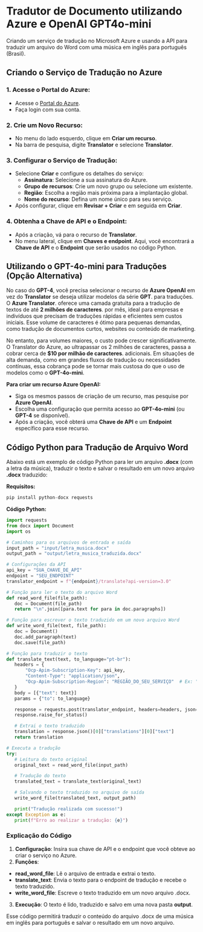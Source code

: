 # Tradutor de Documento utilizando Azure e OpenAI GPT4o-mini

Criando um serviço de tradução no Microsoft Azure e usando a API para traduzir um arquivo do Word com uma música em inglês para português (Brasil).

## Criando o Serviço de Tradução no Azure

### 1. Acesse o Portal do Azure:

- Acesse o [Portal do Azure](https://login.microsoftonline.com/organizations/oauth2/v2.0/authorize?redirect_uri=https%3A%2F%2Fportal.azure.com%2Fsignin%2Findex%2F&response_type=code%20id_token&scope=https%3A%2F%2Fmanagement.core.windows.net%2F%2Fuser_impersonation%20openid%20email%20profile&state=OpenIdConnect.AuthenticationProperties%3D_ZvB7Dex0LoCtOMBba3b5EF55VoYbA__Jg14bZc9FWRyn-cGqCP22hTKOhDR37rVgBz9ZJpV1P3sxnuJiQVbP8fg9BjJFW9MsecrjOu3OM2yikbEUFG9XKIwFP76Cu_WlTPsB3wdSbm1Ocots4bfsDMTtZO-Zdm1BSj-7Wz1ibjZUemvQSaymb0a5Bft6hXqKLq1auG_poiqn53x0cSW4wGEoIeT8H1EgkJjuGNfYEySVAaRukgz1ZRDpZrmcdt79ah9UH9bvcsCxhHSuqHPTR1ZnneZ64oSZCAxaAlx0XoRTU4AFAXmtyn5yau5LvvtvKXB7yjiRUTWrPRlXd3bcSUnHXQMj4b4JhMi4Wz0oz28zkB2sZaUN4uEYcN1cs6Vgku-Vsp2LA-MRcDiffxcPTGDBQrUnpjnISCuEyifZjkOr40AauFgoFvYFEK-w8_oMikGNpE9KWvZ2PahAI8euhZRqSGenEkmXs_clt7uaO0&response_mode=form_post&nonce=638659947937869079.ZmFlMmY4ZjYtNjQ5MC00NDE3LTkzNmItOTc2YmJiMGI4Nzg2Zjc5YTk1NGMtNTVmYi00NjZjLTlkYjQtZmVhNjFkMjRkNTg4&client_id=c44b4083-3bb0-49c1-b47d-974e53cbdf3c&site_id=501430&client-request-id=e7b361e0-8e67-4f94-ba8a-78b1cc5b204d&x-client-SKU=ID_NET472&x-client-ver=7.5.0.0&sso_reload=true).
- Faça login com sua conta.

### 2. Crie um Novo Recurso:

- No menu do lado esquerdo, clique em **Criar um recurso**.
- Na barra de pesquisa, digite **Translator** e selecione **Translator**.

### 3. Configurar o Serviço de Tradução:

- Selecione **Criar** e configure os detalhes do serviço:
  - **Assinatura**: Selecione a sua assinatura do Azure.
  - **Grupo de recursos**: Crie um novo grupo ou selecione um existente.
  - **Região**: Escolha a região mais próxima para a implantação global.
  - **Nome do recurso**: Defina um nome único para seu serviço.
- Após configurar, clique em **Revisar + Criar** e em seguida em **Criar**.

### 4. Obtenha a Chave de API e o Endpoint:

- Após a criação, vá para o recurso de **Translator**.
- No menu lateral, clique em **Chaves e endpoint**. Aqui, você encontrará a **Chave de API** e o **Endpoint** que serão usados no código Python.

## Utilizando o GPT-4o-mini para Traduções (Opção Alternativa)

No caso do **GPT-4**, você precisa selecionar o recurso de **Azure OpenAI** em vez do **Translator** se deseja utilizar modelos da série **GPT**. para traduções. O **Azure Translator**. oferece uma camada gratuita para a tradução de textos de até **2 milhões de caracteres**. por mês, ideal para empresas e indivíduos que precisam de traduções rápidas e eficientes sem custos iniciais. Esse volume de caracteres é ótimo para pequenas demandas, como tradução de documentos curtos, websites ou conteúdo de marketing.

No entanto, para volumes maiores, o custo pode crescer significativamente. O Translator do Azure, ao ultrapassar os 2 milhões de caracteres, passa a cobrar cerca de **$10 por milhão de caracteres**. adicionais. Em situações de alta demanda, como em grandes fluxos de tradução ou necessidades contínuas, essa cobrança pode se tornar mais custosa do que o uso de modelos como o **GPT-4o-mini**.

**Para criar um recurso Azure OpenAI:**

- Siga os mesmos passos de criação de um recurso, mas pesquise por **Azure OpenAI**.
- Escolha uma configuração que permita acesso ao **GPT-4o-mini** (ou **GPT-4** se disponível).
- Após a criação, você obterá uma **Chave de API** e um **Endpoint** específico para esse recurso.

## Código Python para Tradução de Arquivo Word

Abaixo está um exemplo de código Python para ler um arquivo **.docx** (com a letra da música), traduzir o texto e salvar o resultado em um novo arquivo **.docx** traduzido:

**Requisitos:**

```python
pip install python-docx requests
```

**Código Python:**

```python
import requests
from docx import Document
import os

# Caminhos para os arquivos de entrada e saída
input_path = "input/letra_musica.docx"
output_path = "output/letra_musica_traduzida.docx"

# Configurações da API
api_key = "SUA_CHAVE_DE_API"
endpoint = "SEU_ENDPOINT"
translator_endpoint = f"{endpoint}/translate?api-version=3.0"

# Função para ler o texto do arquivo Word
def read_word_file(file_path):
   doc = Document(file_path)
   return "\n".join([para.text for para in doc.paragraphs])

# Função para escrever o texto traduzido em um novo arquivo Word
def write_word_file(text, file_path):
   doc = Document()
   doc.add_paragraph(text)
   doc.save(file_path)

# Função para traduzir o texto
def translate_text(text, to_language="pt-br"):
   headers = {
       "Ocp-Apim-Subscription-Key": api_key,
       "Content-Type": "application/json",
       "Ocp-Apim-Subscription-Region": "REGIÃO_DO_SEU_SERVIÇO"  # Ex: "brazilsouth"
   }
   body = [{"text": text}]
   params = {"to": to_language}

   response = requests.post(translator_endpoint, headers=headers, json=body, params=params)
   response.raise_for_status()

   # Extrai o texto traduzido
   translation = response.json()[0]["translations"][0]["text"]
   return translation

# Executa a tradução
try:
   # Leitura do texto original
   original_text = read_word_file(input_path)

   # Tradução do texto
   translated_text = translate_text(original_text)

   # Salvando o texto traduzido no arquivo de saída
   write_word_file(translated_text, output_path)

   print("Tradução realizada com sucesso!")
except Exception as e:
   print(f"Erro ao realizar a tradução: {e}")
```

### Explicação do Código

1. **Configuração**: Insira sua chave de API e o endpoint que você obteve ao criar o serviço no Azure.
2. **Funções**:

- **read_word_file**: Lê o arquivo de entrada e extrai o texto.
- **translate_text**: Envia o texto para o endpoint de tradução e recebe o texto traduzido.
- **write_word_file**: Escreve o texto traduzido em um novo arquivo .docx.

3. **Execução**: O texto é lido, traduzido e salvo em uma nova pasta **output**.

Esse código permitirá traduzir o conteúdo do arquivo .docx de uma música em inglês para português e salvar o resultado em um novo arquivo.
